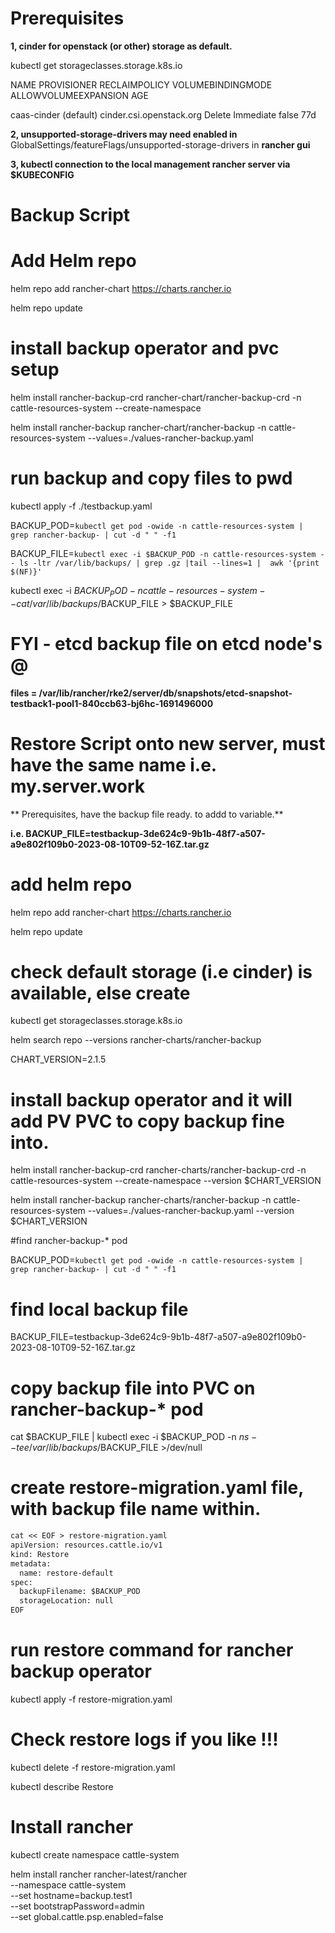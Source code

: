 
 
# Prerequisites
**1, cinder for openstack (or other) storage as default.**

kubectl get storageclasses.storage.k8s.io

NAME                    PROVISIONER                RECLAIMPOLICY   VOLUMEBINDINGMODE   ALLOWVOLUMEEXPANSION   AGE

caas-cinder (default)   cinder.csi.openstack.org   Delete          Immediate           false                  77d

**2, unsupported-storage-drivers may need enabled in**  GlobalSettings/featureFlags/unsupported-storage-drivers in **rancher gui**

**3, kubectl connection to the local management rancher server via $KUBECONFIG**
 
# Backup Script

# Add Helm repo

helm repo add rancher-chart https://charts.rancher.io

helm repo update

# install backup operator and pvc setup

helm install rancher-backup-crd rancher-chart/rancher-backup-crd -n cattle-resources-system --create-namespace

helm install rancher-backup rancher-chart/rancher-backup -n cattle-resources-system  --values=./values-rancher-backup.yaml

# run backup and copy files to pwd 

kubectl apply -f ./testbackup.yaml

BACKUP_POD=`kubectl get pod -owide -n cattle-resources-system | grep rancher-backup- | cut -d " " -f1`

BACKUP_FILE=`kubectl exec -i $BACKUP_POD -n cattle-resources-system -- ls -ltr /var/lib/backups/ | grep .gz |tail --lines=1 |  awk '{print $(NF)}'`

kubectl exec -i $BACKUP_POD -n cattle-resources-system -- cat /var/lib/backups/$BACKUP_FILE >  $BACKUP_FILE

# FYI - etcd backup file  on etcd node's @

**files  = /var/lib/rancher/rke2/server/db/snapshots/etcd-snapshot-testback1-pool1-840ccb63-bj6hc-1691496000**
 
# Restore Script onto new server, must have the same name  i.e.  my.server.work

** Prerequisites, have the backup file ready. to addd to variable.**

**i.e. BACKUP_FILE=testbackup-3de624c9-9b1b-48f7-a507-a9e802f109b0-2023-08-10T09-52-16Z.tar.gz**

# add helm repo

helm repo add rancher-chart https://charts.rancher.io

helm repo update

# check default storage (i.e cinder) is available, else create

kubectl get storageclasses.storage.k8s.io 

helm search repo --versions rancher-charts/rancher-backup

CHART_VERSION=2.1.5

# install backup operator and it will add PV PVC to copy backup fine into.

helm install rancher-backup-crd rancher-charts/rancher-backup-crd -n cattle-resources-system --create-namespace --version $CHART_VERSION

helm install rancher-backup rancher-charts/rancher-backup -n cattle-resources-system --values=./values-rancher-backup.yaml  --version $CHART_VERSION

#find rancher-backup-*  pod 

BACKUP_POD=`kubectl get pod -owide -n cattle-resources-system | grep rancher-backup- | cut -d " " -f1`

# find local backup file

BACKUP_FILE=testbackup-3de624c9-9b1b-48f7-a507-a9e802f109b0-2023-08-10T09-52-16Z.tar.gz

# copy backup file into PVC on rancher-backup-*  pod 

cat $BACKUP_FILE | kubectl exec -i $BACKUP_POD -n $ns -- tee /var/lib/backups/$BACKUP_FILE >/dev/null

# create restore-migration.yaml file, with backup file name within.
```diff
cat << EOF > restore-migration.yaml
apiVersion: resources.cattle.io/v1
kind: Restore
metadata:
  name: restore-default
spec:
  backupFilename: $BACKUP_POD 
  storageLocation: null  
EOF
```
# run restore command for rancher backup operator

kubectl apply -f restore-migration.yaml

# Check restore logs if you like !!!

kubectl delete -f restore-migration.yaml

kubectl describe Restore

# Install rancher

kubectl create namespace cattle-system

helm install rancher rancher-latest/rancher \
  --namespace cattle-system \
  --set hostname=backup.test1 \
  --set bootstrapPassword=admin \
  --set global.cattle.psp.enabled=false
